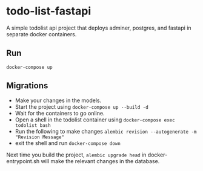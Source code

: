 # todo-list-fastapi
A simple todolist api project that deploys adminer, postgres, and fastapi in separate docker containers.

## Run
```
docker-compose up
```

## Migrations
- Make your changes in the models.
- Start the project using `docker-compose up --build -d`
- Wait for the containers to go online.
- Open a shell in the todolist container using `docker-compose exec todolist bash`
- Run the following to make changes `alembic revision --autogenerate -m "Revision Message"`
- exit the shell and run `docker-compose down`

Next time you build the project, `alembic upgrade head` in docker-entrypoint.sh will make the relevant changes in the database.
